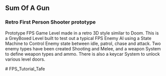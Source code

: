 <h2>Sum Of A Gun</h2>
<h3>Retro First Person Shooter prototype</h3>
<p>Prototype FPS Game Level made in a retro 3D style similar to Doom. 
  This is a GreyBoxed Level built to test out a typical FPS Enemy AI using a State Machine to Control Enemy state 
  between idle, patrol, chase and attack. Two enemy types have been created Shooting and Melee, 
  and a weapon System to define weapon types and ammo. There is also a keycar System to unlock various level doors.
</p># FPS_Tutorial_Tafe
 
